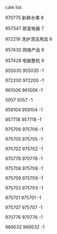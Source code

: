 cate list

970775 新鲜水果 8

957347 居室电器 7

972219 洗护清洁用具 9

957430 网络产品 8

957428 电脑整机 9

955035 955035 -1

972200 972200 -1

961006 961006 -1

5057 5057 -1

958104 958104 -1

957718 957718 -1

975706 975706 -1

975705 975705 -1

975702 975702 -1

970778 970778 -1

975708 975708 -1

975709 975709 -1

975703 975703 -1

975701 975701 -1

975707 975707 -1

970776 970776 -1

969032 969032 -1

